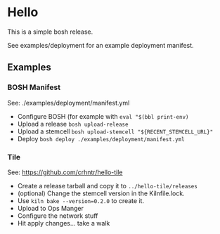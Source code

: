 # Hello

This is a simple bosh release.

See examples/deployment for an example deployment manifest.

## Examples

### BOSH Manifest

See: ./examples/deployment/manifest.yml

- Configure BOSH (for example with `eval "$(bbl print-env)`
- Upload a release `bosh upload-release`
- Upload a stemcell  `bosh upload-stemcell "${RECENT_STEMCELL_URL}"`
- Deploy `bosh deploy ./examples/deployment/manifest.yml`

### Tile

See: https://github.com/crhntr/hello-tile

- Create a release tarball and copy it to `../hello-tile/releases`
- (optional) Change the stemcell version in the Kilnfile.lock.
- Use `kiln bake --version=0.2.0` to create it.
- Upload to Ops Manger
- Configure the network stuff
- Hit apply changes... take a walk
